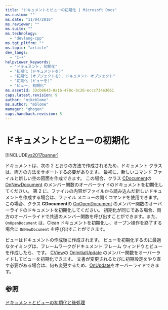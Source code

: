 ```yaml
---
title: "ドキュメントとビューの初期化 | Microsoft Docs"
ms.custom: ""
ms.date: "11/04/2016"
ms.reviewer: ""
ms.suite: ""
ms.technology: 
  - "devlang-cpp"
ms.tgt_pltfrm: ""
ms.topic: "article"
dev_langs: 
  - "C++"
helpviewer_keywords: 
  - "ドキュメント, 初期化"
  - "初期化 (ドキュメントを)"
  - "初期化 (オブジェクトを), ドキュメント オブジェクト"
  - "初期化 (ビューを)"
  - "ビュー, 初期化"
ms.assetid: 33cb8643-8a16-478c-bc26-eccc734e3661
caps.latest.revision: 9
author: "mikeblome"
ms.author: "mblome"
manager: "ghogen"
caps.handback.revision: 5
---
```

# ドキュメントとビューの初期化
[!INCLUDE[vs2017banner](../assembler/inline/includes/vs2017banner.md)]

ドキュメントは、次の 2 とおりの方法で作成されるため、ドキュメント クラスは、両方の方法をサポートする必要があります。  最初に、新しいコマンド ファイルと新しい空の図面を作成できます。  この場合、クラス [CDocument](../Topic/CDocument%20Class.md)の [OnNewDocument](../Topic/CDocument::OnNewDocument.md) のメンバー関数のオーバーライドのドキュメントを初期化してください。  第 2 に、ファイルの内容がファイルから読み込んだ新しいドキュメントを作成する場合は、ファイル メニューの開くコマンドを使用できます。  この場合、クラス **CDocument**の [OnOpenDocument](../Topic/CDocument::OnOpenDocument.md) のメンバー関数のオーバーライドのドキュメントを初期化してください。  初期化が同じである場合、両方のオーバーライドで共通のメンバー関数を呼び出すことができます。また、`OnOpenDocument` は、Clean ドキュメントを初期化し、オープン操作を終了する場合に `OnNewDocument` を呼び出すことができます。  
  
 ビューはドキュメントの作成後に作成されます。  ビューを初期化するのに最適なタイミングは、フレームワークがドキュメント フレーム ウィンドウとビューを作成したら、です。  [CView](../Topic/CView%20Class.md)の [OnInitialUpdate](../Topic/CView::OnInitialUpdate.md) のメンバー関数をオーバーライドしてビューを初期化できます。  文書が変更されるたびに初期設定をやり直す必要がある場合は、何も変更するため、[OnUpdate](../Topic/CView::OnUpdate.md)をオーバーライドできます。  
  
## 参照  
 [ドキュメントとビューの初期化と後処理](../mfc/initializing-and-cleaning-up-documents-and-views.md)